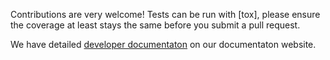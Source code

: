 Contributions are very welcome!
Tests can be run with [tox], please ensure the coverage at least stays the same before you submit a pull request.

We have detailed [developer documentaton](https://napari-matplotlib.github.io/developers.html) on our documentaton website.
